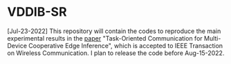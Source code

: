 # VDDIB-SR

[Jul-23-2022] This repository will contain the codes to reproduce the main experimental results in the [paper](https://ieeexplore.ieee.org/stamp/stamp.jsp?tp=&arnumber=9837474) "Task-Oriented Communication for Multi-Device Cooperative Edge Inference", which is accepted to IEEE Transaction on Wireless Communication. I plan to release the code before Aug-15-2022.



